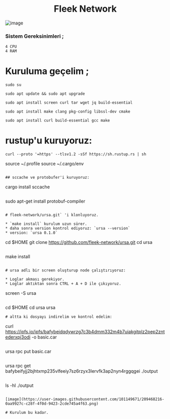 ## <h1 align="center">Fleek Network</h1>
![image](https://user-images.githubusercontent.com/101149671/209468276-05345f01-8643-4a57-8109-77d24ba8f622.png)


### Sistem Gereksinimleri ; 
```
4 CPU
4 RAM
```

# Kuruluma geçelim ; 

```
sudo su
```
```
sudo apt update && sudo apt upgrade
```
```
sudo apt install screen curl tar wget jq build-essential
```
```
sudo apt install make clang pkg-config libssl-dev cmake
```
```
sudo apt install curl build-essential gcc make
```

# rustup'u kuruyoruz:
```
curl --proto '=https' --tlsv1.2 -sSf https://sh.rustup.rs | sh
```
source ~/.profile
source ~/.cargo/env
```

## sccache ve protobufer'i kuruyoruz:
```
cargo install sccache
```
```
sudo apt-get install protobuf-compiler
```

# fleek-network/ursa.git` 'i klonluyoruz.

* `make install` kurulum uzun sürer.
* daha sonra version kontrol ediyoruz: `ursa --version`
* version: `ursa 0.1.0`

```
cd $HOME 
git clone https://github.com/fleek-network/ursa.git
cd ursa
```
```
make install
```

# ursa adlı bir screen oluşturup node çalıştırıyoruz:

* Loglar akması gerekiyor.
* Loglar aktıktan sonra CTRL + A + D ile çıkıyoruz.

```
screen -S ursa
```
```
cd $HOME
cd ursa 
ursa
```
# altta ki dosyayı indirelim ve kontrol edelim:
```
curl https://ipfs.io/ipfs/bafybeidqdywrzg7c3b4dmm332m4b7uiakgitplz2pep2zntederxpj3odi -o basic.car
```
```
ursa rpc put basic.car
```
```
ursa rpc get bafybeifyjj2bjhtxmp235vlfeeiy7sz6rzyx3lervfk3ap2nyn4rggqgei ./output
```
```
ls -hl ./output
```

[image](https://user-images.githubusercontent.com/101149671/209468216-0aa9927c-c28f-4f0d-9423-2cde745a4f63.png)

# Kurulum bu kadar.















